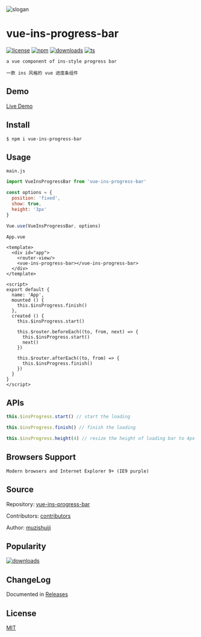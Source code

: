 ![slogan](https://user-images.githubusercontent.com/11075892/42421484-e620f0d8-8308-11e8-8b6c-0e659eadfcd3.png)     
   
   
# vue-ins-progress-bar    

[![license](https://img.shields.io/npm/l/vue-ins-progress-bar?color=%2351bff4)](https://revolunet.mit-license.org/) [![npm](https://img.shields.io/npm/v/vue-ins-progress-bar?color=%2333efc7)](https://www.npmjs.com/package/vue-ins-progress-bar) [![downloads](https://img.shields.io/npm/dm/vue-ins-progress-bar?color=%23ad43a7)](https://www.npmjs.com/package/vue-ins-progress-bar) [![ts](https://img.shields.io/badge/ts-supported-ff69b4)](https://github.com/muzishuiji/vue-ins-progress-bar/tree/master/types/index.d.ts)

   
`a vue component of ins-style progress bar`   
   
`一款 ins 风格的 vue 进度条组件`   
   
## Demo    
    
[Live Demo](https://muzishuiji.github.io/vue-ins-progress-bar/)   
   
## Install    
    
```shell
$ npm i vue-ins-progress-bar   
```
   
## Usage    
   
`main.js`   
   
```JavaScript
import VueInsProgressBar from 'vue-ins-progress-bar'

const options = {
  position: 'fixed',
  show: true,
  height: '3px'
}

Vue.use(VueInsProgressBar, options)
```
    
    
    
`App.vue`    
    
```vue    
<template>
  <div id="app">
    <router-view/>
    <vue-ins-progress-bar></vue-ins-progress-bar>
  </div>
</template>

<script>
export default {
  name: 'App',
  mounted () {
    this.$insProgress.finish()
  },
  created () {
    this.$insProgress.start()

    this.$router.beforeEach((to, from, next) => {
      this.$insProgress.start()
      next()
    })

    this.$router.afterEach((to, from) => {
      this.$insProgress.finish()
    })
  }
}
</script>
```
   
## APIs   
   
```JavaScript
this.$insProgress.start() // start the loading
```
   
```JavaScript
this.$insProgress.finish() // finish the loading
```
   
```JavaScript
this.$insProgress.height(4) // resize the height of loading bar to 4px
```
   
   
## Browsers Support  
   
`Modern browsers and Internet Explorer 9+ (IE9 purple)`   
   
   
## Source    
   
Repository: [vue-ins-progress-bar](https://github.com/muzishuiji/vue-ins-progress-bar)      
   
Contributors: [contributors](https://github.com/muzishuiji/vue-ins-progress-bar/graphs/contributors)   
   
Author: [muzishuiji](https://github.com/muzishuiji)   
   
   
## Popularity    
   
[![downloads](https://img.shields.io/npm/dm/vue-ins-progress-bar?color=%23ad43a7)](https://www.npmjs.com/package/vue-ins-progress-bar)
   
   
## ChangeLog    
   
Documented in [Releases](https://github.com/muzishuiji/vue-ins-progress-bar/releases)   


## License   
   
[MIT](https://opensource.org/licenses/MIT)   
